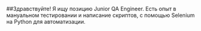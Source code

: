 
##Здравствуйте! Я ищу позицию Junior QA Engineer. Есть опыт в мануальном тестировании и написание скриптов, с помощью Selenium на Python для автоматизации.
